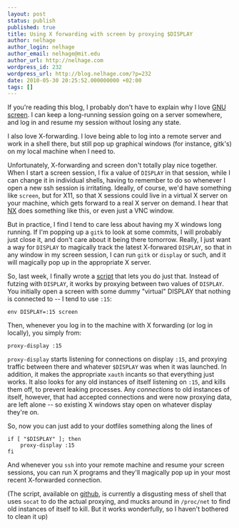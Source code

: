 ```yaml
---
layout: post
status: publish
published: true
title: Using X forwarding with screen by proxying $DISPLAY
author: nelhage
author_login: nelhage
author_email: nelhage@mit.edu
author_url: http://nelhage.com
wordpress_id: 232
wordpress_url: http://blog.nelhage.com/?p=232
date: 2010-05-30 20:25:52.000000000 +02:00
tags: []
---
```

If you're reading this blog, I probably don't have to explain why I love
[GNU screen][screen]. I can keep a long-running session going on a
server somewhere, and log in and resume my session without losing any
state.

I also love X-forwarding. I love being able to log into a remote
server and work in a shell there, but still pop up graphical windows
(for instance, gitk's) on my local machine when I need to.

Unfortunately, X-forwarding and screen don't totally play nice
together. When I start a screen session, I fix a value of `DISPLAY` in
that session, while I can change it in individual shells, having to
remember to do so whenever I open a new ssh session is
irritating. Ideally, of course, we'd have something like `screen`, but
for X11, so that X sessions could live in a virtual X server on your
machine, which gets forward to a real X server on demand. I hear that
[NX][nx] does something like this, or even just a VNC window.

But in practice, I find I tend to care less about having my X windows
long running. If I'm popping up a `gitk` to look at some commits, I
will probably just close it, and don't care about it being there
tomorrow. Really, I just want a way for `DISPLAY` to magically track
the latest X-forwared `DISPLAY`, so that in any window in my screen
session, I can run `gitk` or `display` or such, and it will magically
pop up in the appropriate X server.

So, last week, I finally wrote a [script][x11-proxy] that lets you do just
that. Instead of futzing with `DISPLAY`, it works by proxying between
two values of `DISPLAY`. You initially open a screen with some dummy
"virtual" DISPLAY that nothing is connected to -- I tend to use `:15`:

    env DISPLAY=:15 screen

Then, whenever you log in to the machine with X forwarding (or log in
locally), you simply from:

    proxy-display :15

`proxy-display` starts listening for connections on display `:15`, and
proxying traffic between there and whatever `$DISPLAY` was when it was
launched. In addition, it makes the appropriate `xauth` incants so
that everything just works. It also looks for any old instances of
itself listening on `:15`, and kills them off, to prevent leaking
processes. Any *connections* to old instances of itself, however, that
had accepted connections and were now proxying data, are left alone --
so existing X windows stay open on whatever display they're on.

So, now you can just add to your dotfiles something along the lines of

    if [ "$DISPLAY" ]; then
        proxy-display :15
    fi

And whenever you `ssh` into your remote machine and resume your screen
sessions, you can run X programs and they'll magically pop up in your
most recent X-forwarded connection.

(The script, available on [github][x11-proxy], is currently a disgusting mess of shell that uses `socat` to do the actual proxying, and mucks around in `/proc/net` to find old instances of itself to kill. But it works wonderfully, so I haven't bothered to clean it up)

[screen]: http://www.gnu.org/software/screen/
[nx]: http://www.nomachine.com/
[x11-proxy]: http://github.com/nelhage/x11-proxy
